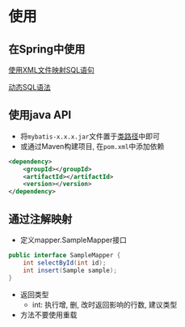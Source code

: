 # 使用

## 在Spring中使用

[使用XML文件映射SQL语句](MyBatis_SQL_Mapping_File.md)

[动态SQL语法](MyBatis_Dynamic_SQL.md)

## 使用java API

- 将`mybatis-x.x.x.jar`文件置于[类路径](Java_Command_Javac.md)中即可
- 或通过Maven构建项目, 在`pom.xml`中添加依赖

```xml
<dependency>
    <groupId></groupId>
    <artifactId></artifactId>
    <version></version>
</dependency>
```

## 通过注解映射

- 定义mapper.SampleMapper接口

```java
public interface SampleMapper {
    int selectById(int id);
    int insert(Sample sample);
}
```
- 返回类型
  - int: 执行增, 删, 改时返回影响的行数, 建议类型
- 方法不要使用重载
